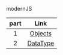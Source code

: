 modernJS

| part |                  Link                   |
| :--: | :-------------------------------------: |
|  1   |  [Objects](/Part1/1.Objects/README.md)  |
|  2   | [DataType](/Part1/2.DataType/README.md) |
